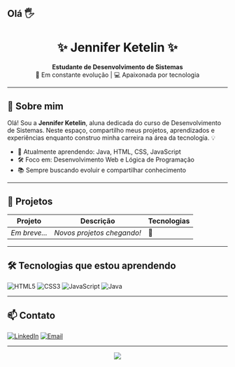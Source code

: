 ## Olá 🖐
<h1 align="center">✨ Jennifer Ketelin ✨</h1>

<p align="center">
  <strong>Estudante de Desenvolvimento de Sistemas</strong> <br/>
  🚀 Em constante evolução | 💻 Apaixonada por tecnologia
</p>

---

## 🧠 Sobre mim

Olá! Sou a **Jennifer Ketelin**, aluna dedicada do curso de Desenvolvimento de Sistemas. Neste espaço, compartilho meus projetos, aprendizados e experiências enquanto construo minha carreira na área da tecnologia. 💡

- 🌱 Atualmente aprendendo: Java, HTML, CSS, JavaScript
- 🛠️ Foco em: Desenvolvimento Web e Lógica de Programação
- 📚 Sempre buscando evoluir e compartilhar conhecimento

---

## 📂 Projetos

| Projeto | Descrição | Tecnologias |
|--------|-----------|-------------|
| *Em breve...* | *Novos projetos chegando!* | 🚧 |

---

## 🛠️ Tecnologias que estou aprendendo

![HTML5](https://img.shields.io/badge/HTML5-E34F26?style=for-the-badge&logo=html5&logoColor=white)
![CSS3](https://img.shields.io/badge/CSS3-1572B6?style=for-the-badge&logo=css3&logoColor=white)
![JavaScript](https://img.shields.io/badge/JavaScript-F7DF1E?style=for-the-badge&logo=javascript&logoColor=black)
![Java](https://img.shields.io/badge/Java-ED8B00?style=for-the-badge&logo=java&logoColor=white)

---

## 📫 Contato

[![LinkedIn](https://img.shields.io/badge/LinkedIn-0077B5?style=for-the-badge&logo=linkedin&logoColor=white)](https://www.linkedin.com/in/jenniferkssilva/)
[![Email](https://img.shields.io/badge/Email-D14836?style=for-the-badge&logo=gmail&logoColor=white)](mailto:jenniferk.silva@hotmail.com)

---

<p align="center">
  <img src="https://readme-typing-svg.demolab.com?font=Fira+Code&size=20&pause=1000&color=FF0000&center=true&vCenter=true&width=435&lines=Feito+com+💜+por+Jennifer+Ketelin;Obrigada+por+visitar!+%F0%9F%91%8B"/>
</p>

